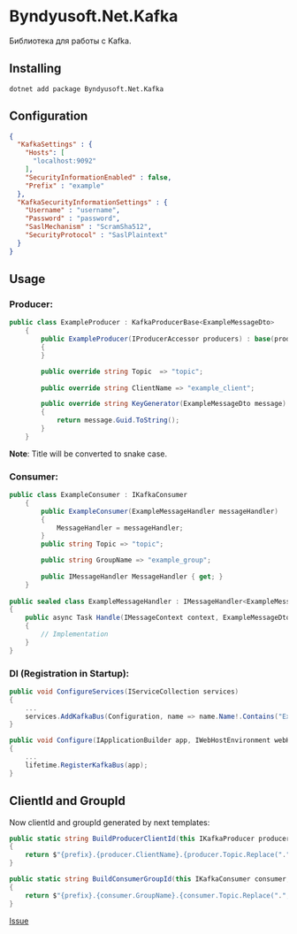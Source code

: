 # Byndyusoft.Net.Kafka

Библиотека для работы с Kafka.

## Installing

```shell
dotnet add package Byndyusoft.Net.Kafka
```

## Configuration
```json
{
  "KafkaSettings" : {
    "Hosts": [
      "localhost:9092"
    ],
    "SecurityInformationEnabled" : false,
    "Prefix" : "example"
  },
  "KafkaSecurityInformationSettings" : {
    "Username" : "username",
    "Password" : "password",
    "SaslMechanism" : "ScramSha512",
    "SecurityProtocol" : "SaslPlaintext"
  }
}
```

## Usage

### Producer:
```c#
public class ExampleProducer : KafkaProducerBase<ExampleMessageDto>
    {
        public ExampleProducer(IProducerAccessor producers) : base(producers, "Title")
        {
        }

        public override string Topic  => "topic";
        
        public override string ClientName => "example_client";

        public override string KeyGenerator(ExampleMessageDto message)
        {
            return message.Guid.ToString();
        }
    }
```
**Note**: Title will be converted to snake case.

### Consumer:
```c#
public class ExampleConsumer : IKafkaConsumer
    {
        public ExampleConsumer(ExampleMessageHandler messageHandler)
        {
            MessageHandler = messageHandler;
        }   
        public string Topic => "topic";

        public string GroupName => "example_group";
        
        public IMessageHandler MessageHandler { get; }
    }
    
public sealed class ExampleMessageHandler : IMessageHandler<ExampleMessageDto>
{
    public async Task Handle(IMessageContext context, ExampleMessageDto message)
    {
        // Implementation
    }
}
```

### DI (Registration in Startup):
```c#
public void ConfigureServices(IServiceCollection services)
{
    ...
    services.AddKafkaBus(Configuration, name => name.Name!.Contains("Example.WebApplication"));
}
```
```c#
public void Configure(IApplicationBuilder app, IWebHostEnvironment webHostEnvironment, IHostApplicationLifetime lifetime)
{
    ...
    lifetime.RegisterKafkaBus(app);
}
```

## ClientId and GroupId
Now clientId and groupId generated by next templates:
```c#
public static string BuildProducerClientId(this IKafkaProducer producer, string prefix)
{
    return $"{prefix}.{producer.ClientName}.{producer.Topic.Replace(".", "_")}";
}

public static string BuildConsumerGroupId(this IKafkaConsumer consumer, string prefix)
{
    return $"{prefix}.{consumer.GroupName}.{consumer.Topic.Replace(".", "_")}";
}
```
[Issue](https://github.com/Byndyusoft/Byndyusoft.Net.Kafka/issues/4)
